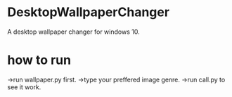 # DesktopWallpaperChanger
A desktop wallpaper changer for windows 10.
# how to run
->run wallpaper.py first.
->type your preffered image genre.
->run call.py to see it work.

